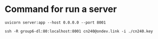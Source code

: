 # Command for run a server

```
uvicorn server:app --host 0.0.0.0 --port 8001
```

```
ssh -R group6-dl:80:localhost:8001 cn240@ondev.link -i ./cn240.key
```
